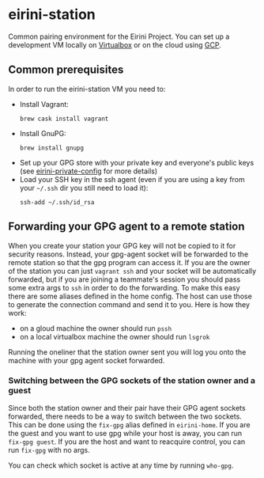 # eirini-station

Common pairing environment for the Eirini Project. You can set up a development VM locally on [Virtualbox](./README_VB.md) or on the cloud using [GCP](./README_GCP.md).

## Common prerequisites

In order to run the eirini-station VM you need to:

- Install Vagrant:
  ```
  brew cask install vagrant
  ```
- Install GnuPG:
  ```
  brew install gnupg
  ```
- Set up your GPG store with your private key and everyone's public keys (see
  [eirini-private-config](https://github.com/cloudfoundry/eirini-private-config#sensitive-passwords)
  for more details)
- Load your SSH key in the ssh agent (even if you are using a key from your `~/.ssh` dir you still need to load it):
  ```
  ssh-add ~/.ssh/id_rsa
  ```

## Forwarding your GPG agent to a remote station

When you create your station your GPG key will not be copied to it for security reasons. Instead, your gpg-agent socket
will be forwarded to the remote station so that the gpg program can access it. If you are the owner of the station you
can just `vagrant ssh` and your socket will be automatically forwarded, but if you are joining a teammate's session 
you should pass some extra args to `ssh` in order to do the forwarding. To make this easy there are some aliases defined
in the home config. The host can use those to generate the connection command and send it to you. Here is how they work:

- on a gloud machine the owner should run `pssh`
- on a local virtualbox machine the owner should run `lsgrok`

Running the oneliner that the station owner sent you will log you onto the machine with your gpg agent socket forwarded.

### Switching between the GPG sockets of the station owner and a guest

Since both the station owner and their pair have their GPG agent sockets forwarded, there needs to be
a way to switch between the two sockets. This can be done using the `fix-gpg` alias defined in `eirini-home`. If you are
the guest and you want to use gpg while your host is away, you can run `fix-gpg guest`. If you are the host and want to
reacquire control, you can run `fix-gpg` with no args.

You can check which socket is active at any time by running `who-gpg`.
